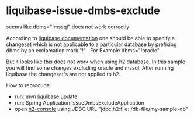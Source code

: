 # liquibase-issue-dmbs-exclude
seems like dbms="!mssql" does not work correctly

According to [liquibase documentation](https://docs.liquibase.com/concepts/changelogs/changelog-formats.html) one should be able to specify a changeset which is not applicable to a particular database by prefixing dbms by an exclamation mark "!" . For Example dbms="!oracle".

But it looks like this does not work when using h2 database. In this sample you will find some changes excluding oracle and mssql. After running liquibase the changeset's are not applied to h2.

How to reprocude:
* run: mvn liquibase:update
* run: Spring Application IssueDmbsExcludeApplication
* open [h2-console](http://localhost:8080/h2-console/) using JDBC URL "jdbc:h2:file:./db-file/my-sample-db"
 